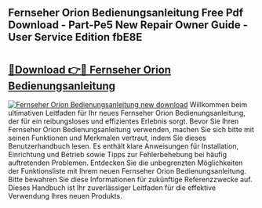 ## Fernseher Orion Bedienungsanleitung Free Pdf Download - Part-Pe5 New Repair Owner Guide - User Service Edition fbE8E

# <h2><a href="http://df1e42u.blite.top/?on=Fernseher+Orion+Bedienungsanleitung">🔗Download 👉🔴 Fernseher Orion Bedienungsanleitung</a></h2>

[![Fernseher Orion Bedienungsanleitung new download](https://i.imgur.com/lujVjoI.png)](http://df1e42u.blite.top/?on=Fernseher+Orion+Bedienungsanleitung)
Willkommen beim ultimativen Leitfaden für Ihr neues Fernseher Orion Bedienungsanleitung, der für ein reibungsloses und effizientes Erlebnis sorgt. Bevor Sie Ihren Fernseher Orion Bedienungsanleitung verwenden, machen Sie sich bitte mit seinen Funktionen und Merkmalen vertraut, indem Sie dieses Benutzerhandbuch lesen. Es enthält klare Anweisungen für Installation, Einrichtung und Betrieb sowie Tipps zur Fehlerbehebung bei häufig auftretenden Problemen. Entdecken Sie die unbegrenzten Möglichkeiten der Funktionsliste mit Ihrem neuen Fernseher Orion Bedienungsanleitung. Bitte bewahren Sie diese Informationen für zukünftige Referenzzwecke auf. Dieses Handbuch ist Ihr zuverlässiger Leitfaden für die effektive Verwendung Ihres neuen Produkts.
